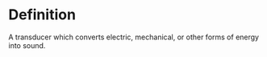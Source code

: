 # Definition

A transducer which converts electric, mechanical, or other forms of
energy into sound.
